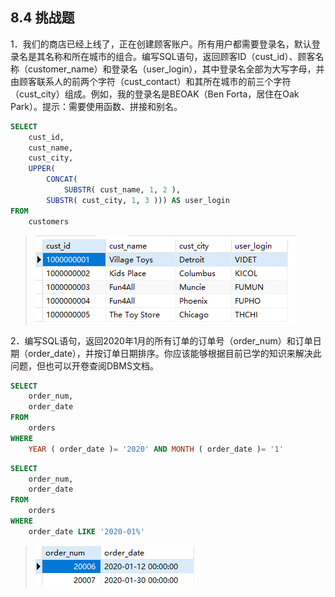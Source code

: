 ## 8.4 挑战题

1．我们的商店已经上线了，正在创建顾客账户。所有用户都需要登录名，默认登录名是其名称和所在城市的组合。编写SQL语句，返回顾客ID（cust_id）、顾客名称（customer_name）和登录名（user_login），其中登录名全部为大写字母，并由顾客联系人的前两个字符（cust_contact）和其所在城市的前三个字符（cust_city）组成。例如，我的登录名是BEOAK（Ben Forta，居住在Oak Park）。提示：需要使用函数、拼接和别名。

```sql
SELECT
	cust_id,
	cust_name,
	cust_city,
	UPPER(
		CONCAT(
			SUBSTR( cust_name, 1, 2 ),
		SUBSTR( cust_city, 1, 3 ))) AS user_login 
FROM
	customers
```

> ![image-20240302103953932](./assets/image-20240302103953932.png)

2．编写SQL语句，返回2020年1月的所有订单的订单号（order_num）和订单日期（order_date），并按订单日期排序。你应该能够根据目前已学的知识来解决此问题，但也可以开卷查阅DBMS文档。

```sql
SELECT
	order_num,
	order_date 
FROM
	orders 
WHERE
	YEAR ( order_date )= '2020' AND MONTH ( order_date )= '1'
```

```sql
SELECT
	order_num,
	order_date 
FROM
	orders 
WHERE
	order_date LIKE '2020-01%'
```

> ![image-20240302104226552](./assets/image-20240302104226552.png)







